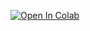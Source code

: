 <!-- FILE AUTO GENERATED BY docs/utils.py DO NOT EDIT DIRECTLY -->
<a href="https://colab.research.google.com/github/kili-technology/kili-python-sdk/blob/main/recipes/geojson.ipynb" target="_parent"><img src="https://colab.research.google.com/assets/colab-badge.svg" alt="Open In Colab"/></a>


```python

```

